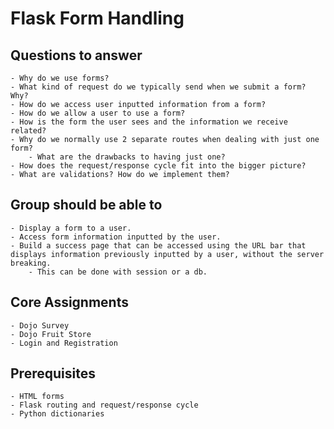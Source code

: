 # Flask Form Handling
## Questions to answer
    - Why do we use forms?
    - What kind of request do we typically send when we submit a form? Why?
    - How do we access user inputted information from a form?
    - How do we allow a user to use a form?
    - How is the form the user sees and the information we receive related?
    - Why do we normally use 2 separate routes when dealing with just one form?
        - What are the drawbacks to having just one?
    - How does the request/response cycle fit into the bigger picture?
    - What are validations? How do we implement them?

## Group should be able to
    - Display a form to a user.
    - Access form information inputted by the user.
    - Build a success page that can be accessed using the URL bar that displays information previously inputted by a user, without the server breaking.
        - This can be done with session or a db.

## Core Assignments
    - Dojo Survey 
    - Dojo Fruit Store
    - Login and Registration

## Prerequisites
    - HTML forms
    - Flask routing and request/response cycle
    - Python dictionaries